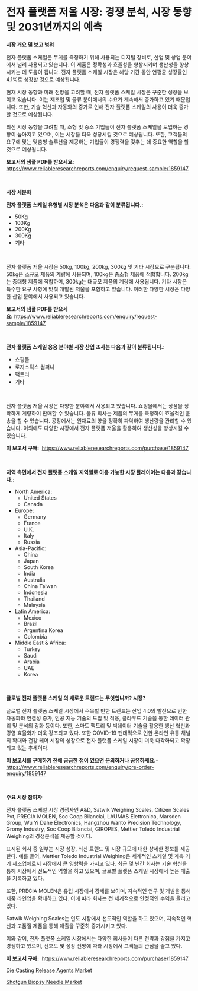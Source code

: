 <p><h1>전자 플랫폼 저울 시장: 경쟁 분석, 시장 동향 및 2031년까지의 예측</h1></p><p><strong>시장 개요 및 보고 범위</strong></p>
<p><p>전자 플랫폼 스케일은 무게를 측정하기 위해 사용되는 디지털 장비로, 산업 및 상업 분야에서 널리 사용되고 있습니다. 이 제품은 정확성과 효율성을 향상시키며 생산성을 향상시키는 데 도움이 됩니다. 전자 플랫폼 스케일 시장은 해당 기간 동안 연평균 성장률인 4.1%로 성장할 것으로 예상됩니다. </p><p>현재 시장 동향과 미래 전망을 고려할 때, 전자 플랫폼 스케일 시장은 꾸준한 성장을 보이고 있습니다. 이는 제조업 및 물류 분야에서의 수요가 계속해서 증가하고 있기 때문입니다. 또한, 기술 혁신과 자동화의 증가로 인해 전자 플랫폼 스케일의 사용이 더욱 증가할 것으로 예상됩니다. </p><p>최신 시장 동향을 고려할 때, 소형 및 중소 기업들이 전자 플랫폼 스케일을 도입하는 경향이 높아지고 있으며, 이는 시장을 더욱 성장시킬 것으로 예상됩니다. 또한, 고객들의 요구에 맞는 맞춤형 솔루션을 제공하는 기업들이 경쟁력을 갖추는 데 중요한 역할을 할 것으로 예상됩니다.</p></p>
<p><strong>보고서의 샘플 PDF를 받으세요:</strong> <a href="https://www.reliableresearchreports.com/enquiry/request-sample/1859147">https://www.reliableresearchreports.com/enquiry/request-sample/1859147</a></p>
<p>&nbsp;</p>
<p><strong>시장 세분화</strong></p>
<p><strong>전자 플랫폼 스케일 유형별 시장 분석은 다음과 같이 분류됩니다.:</strong></p>
<p><ul><li>50Kg</li><li>100Kg</li><li>200Kg</li><li>300Kg</li><li>기타</li></ul></p>
<p>&nbsp;</p>
<p><p>전자 플랫폼 저울 시장은 50kg, 100kg, 200kg, 300kg 및 기타 시장으로 구분됩니다. 50kg은 소규모 제품의 계량에 사용되며, 100kg은 중소형 제품에 적합합니다. 200kg는 중대형 제품에 적합하며, 300kg는 대규모 제품의 계량에 사용됩니다. 기타 시장은 특수한 요구 사항에 맞춰 개발된 저울을 포함하고 있습니다. 이러한 다양한 시장은 다양한 산업 분야에서 사용되고 있습니다.</p></p>
<p><strong>보고서의 샘플 PDF를 받으세요:</strong>&nbsp;<a href="https://www.reliableresearchreports.com/enquiry/request-sample/1859147">https://www.reliableresearchreports.com/enquiry/request-sample/1859147</a></p>
<p>&nbsp;</p>
<p><strong> 전자 플랫폼 스케일 응용 분야별 시장 산업 조사는 다음과 같이 분류됩니다.:</strong></p>
<p><ul><li>쇼핑몰</li><li>로지스틱스 컴퍼니</li><li>팩토리</li><li>기타</li></ul></p>
<p>&nbsp;</p>
<p><p>전자 플랫폼 저울 시장은 다양한 분야에서 사용되고 있습니다. 쇼핑몰에서는 상품을 정확하게 계량하여 판매할 수 있습니다. 물류 회사는 제품의 무게를 측정하여 효율적인 운송을 할 수 있습니다. 공장에서는 원재료의 양을 정확히 파악하여 생산량을 관리할 수 있습니다. 이외에도 다양한 시장에서 전자 플랫폼 저울을 활용하여 생산성을 향상시킬 수 있습니다.</p></p>
<p><strong>이 보고서 구매:</strong>&nbsp; <a href="https://www.reliableresearchreports.com/purchase/1859147">https://www.reliableresearchreports.com/purchase/1859147</a></p>
<p>&nbsp;</p>
<p><strong>지역 측면에서 전자 플랫폼 스케일 지역별로 이용 가능한 시장 플레이어는 다음과 같습니다.:</strong></p>
<p><ul>
    <li>
        North America:
        <ul>
            <li>United States</li>
            <li>Canada</li>
        </ul>
    </li>
    <li>
        Europe:
        <ul>
            <li>Germany</li>
            <li>France</li>
            <li>U.K.</li>
            <li>Italy</li>
            <li>Russia</li>
        </ul>
    </li>
    <li>
        Asia-Pacific:
        <ul>
            <li>China</li>
            <li>Japan</li>
            <li>South Korea</li>
            <li>India</li>
            <li>Australia</li>
            <li>China Taiwan</li>
            <li>Indonesia</li>
            <li>Thailand</li>
            <li>Malaysia</li>
        </ul>
    </li>
    <li>
        Latin America:
        <ul>
            <li>Mexico</li>
            <li>Brazil</li>
            <li>Argentina Korea</li>
            <li>Colombia</li>
        </ul>
    </li>
    <li>
        Middle East & Africa:
        <ul>
            <li>Turkey</li>
            <li>Saudi</li>
            <li>Arabia</li>
            <li>UAE</li>
            <li>Korea</li>
        </ul>
    </li>
    </ul></p>
<p>&nbsp;</p>
<p><strong>글로벌 전자 플랫폼 스케일 의 새로운 트렌드는 무엇입니까? 시장?</strong></p>
<p><p>글로벌 전자 플랫폼 스케일 시장에서 주목할 만한 트렌드는 산업 4.0의 발전으로 인한 자동화와 연결성 증가, 인공 지능 기술의 도입 및 적용, 클라우드 기술을 통한 데이터 관리 및 분석의 강화 등이다. 또한, 스마트 팩토리 및 빅데이터 기술을 활용한 생산 혁신과 경영 효율화가 더욱 강조되고 있다. 또한 COVID-19 팬데믹으로 인한 온라인 유통 채널의 확대와 건강 케어 시장의 성장으로 전자 플랫폼 스케일 시장이 더욱 다각화되고 확장되고 있는 추세이다.</p></p>
<p><strong>이 보고서를 구매하기 전에 궁금한 점이 있으면 문의하거나 공유하세요.</strong>- <a href="https://www.reliableresearchreports.com/enquiry/pre-order-enquiry/1859147">https://www.reliableresearchreports.com/enquiry/pre-order-enquiry/1859147</a></p>
<p>&nbsp;</p>
<p><strong>주요 시장 참여자</strong></p>
<p><p>전자 플랫폼 스케일 시장 경쟁사인 A&D, Satwik Weighing Scales, Citizen Scales Pvt, PRECIA MOLEN, Soc Coop Bilanciai, LAUMAS Elettronica, Marsden Group, Wu Yi Dahe Electronics, Hangzhou Wanto Precision Technology, Gromy Industry, Soc Coop Bilanciai, GIROPES, Mettler Toledo Industrial Weighing의 경쟁분석을 제공할 것이다.  </p><p>표시된 회사 중 일부는 시장 성장, 최신 트렌드 및 시장 규모에 대한 상세한 정보를 제공한다. 예를 들어, Mettler Toledo Industrial Weighing은 세계적인 스케일 및 계측 기기 제조업체로서 시장에서 큰 영향력을 가지고 있다. 최근 몇 년간 회사는 기술 혁신을 통해 시장에서 선도적인 역할을 하고 있으며, 글로벌 플랫폼 스케일 시장에서 높은 매출을 기록하고 있다. </p><p>또한, PRECIA MOLEN은 유럽 시장에서 강세를 보이며, 지속적인 연구 및 개발을 통해 제품 라인업을 확대하고 있다. 이에 따라 회사는 전 세계적으로 안정적인 수익을 올리고 있다.</p><p>Satwik Weighing Scales는 인도 시장에서 선도적인 역할을 하고 있으며, 지속적인 혁신과 고품질 제품을 통해 매출을 꾸준히 증가시키고 있다.</p><p>이와 같이, 전자 플랫폼 스케일 시장에서는 다양한 회사들이 다른 전략과 강점을 가지고 경쟁하고 있으며, 선호도 및 성장 전망에 따라 시장에서 고객들의 관심을 끌고 있다.</p></p>
<p><strong>이 보고서 구매:</strong>&nbsp;&nbsp;<a href="https://www.reliableresearchreports.com/purchase/1859147">https://www.reliableresearchreports.com/purchase/1859147</a></p>
<p><p><a href="https://github.com/Sarissaschmalingtr6fz2739/Market-Research-Report-List-1/blob/main/die-casting-release-agents-market.md">Die Casting Release Agents Market</a></p><p><a href="https://five-trouble-98a.notion.site/Shotgun-Biopsy-Needle-Market-Offer-Valuable-Insights-into-Market-Size-Market-Share-Market-Trends--ef262270f9c845b988b7afc00c405152">Shotgun Biopsy Needle Market</a></p></p>
